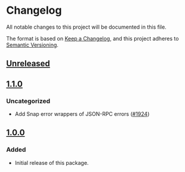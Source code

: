 # Changelog
All notable changes to this project will be documented in this file.

The format is based on [Keep a Changelog](https://keepachangelog.com/en/1.0.0/),
and this project adheres to [Semantic Versioning](https://semver.org/spec/v2.0.0.html).

## [Unreleased]

## [1.1.0]
### Uncategorized
- Add Snap error wrappers of JSON-RPC errors ([#1924](https://github.com/MetaMask/snaps-skunkworks.git/pull/1924))

## [1.0.0]
### Added
- Initial release of this package.

[Unreleased]: https://github.com/MetaMask/snaps-skunkworks.git/compare/@metamask/snaps-sdk@1.1.0...HEAD
[1.1.0]: https://github.com/MetaMask/snaps-skunkworks.git/compare/@metamask/snaps-sdk@1.0.0...@metamask/snaps-sdk@1.1.0
[1.0.0]: https://github.com/MetaMask/snaps-skunkworks.git/releases/tag/@metamask/snaps-sdk@1.0.0

